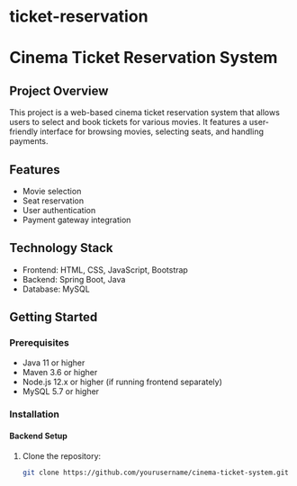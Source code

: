 # ticket-reservation
# Cinema Ticket Reservation System

## Project Overview
This project is a web-based cinema ticket reservation system that allows users to select and book tickets for various movies. It features a user-friendly interface for browsing movies, selecting seats, and handling payments.

## Features
- Movie selection
- Seat reservation
- User authentication
- Payment gateway integration

## Technology Stack
- Frontend: HTML, CSS, JavaScript, Bootstrap
- Backend: Spring Boot, Java
- Database: MySQL

## Getting Started

### Prerequisites
- Java 11 or higher
- Maven 3.6 or higher
- Node.js 12.x or higher (if running frontend separately)
- MySQL 5.7 or higher

### Installation

#### Backend Setup
1. Clone the repository:
   ```bash
   git clone https://github.com/yourusername/cinema-ticket-system.git
